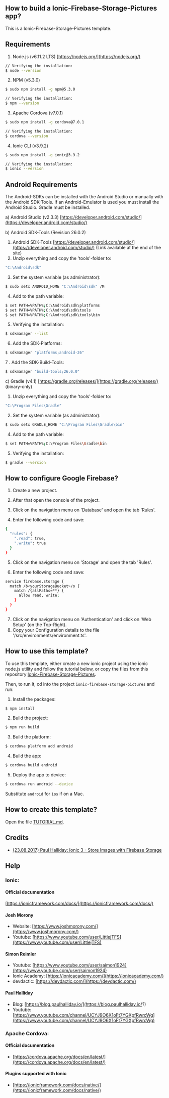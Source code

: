 ## How to build a Ionic-Firebase-Storage-Pictures app?

This is a Ionic-Firebase-Storage-Pictures template.

## Requirements
1. Node.js (v6.11.2 LTS) [https://nodejs.org/](https://nodejs.org/)
  ```bash
  // Verifying the installation:
  $ node --version
  ```
2. NPM (v5.3.0)
  ```bash
  $ sudo npm install -g npm@5.3.0
  ```
  ```bash
  // Verifying the installation:
  $ npm --version
  ```
3. Apache Cordova (v7.0.1)
  ```bash
  $ sudo npm install -g cordova@7.0.1
  ```
  ```bash
  // Verifying the installation:
  $ cordova --version
  ```
4. Ionic CLI (v3.9.2)
  ```bash
  $ sudo npm install -g ionic@3.9.2
  ```
  ```bash
  // Verifying the installation:
  $ ionic --version
  ```

## Android Requirements
The Android-SDKs can be installed with the Android Studio or manually with the Android SDK-Tools. If an Android-Emulator is used you must install the Android Studio. Gradle must be installed.

a) Android Studio (v2.3.3) [https://developer.android.com/studio/](https://developer.android.com/studio/)

b) Android SDK-Tools (Revision 26.0.2)
  1. Android SDK-Tools [https://developer.android.com/studio/](https://developer.android.com/studio/) (Link available at the end of the site)
  2. Unzip everything and copy the 'tools'-folder to:
   ```bash
   "C:\Android\sdk"
   ```
  3. Set the system variable (as administrator):
  ```bash
  $ sudo setx ANDROID_HOME "C:\Android\sdk" /M
  ```
  4. Add to the path variable:
  ```bash
  $ set PATH=%PATH%;C:\Android\sdk\platforms
  $ set PATH=%PATH%;C:\Android\sdk\tools
  $ set PATH=%PATH%;C:\Android\sdk\tools\bin
  ```
  5. Verifying the installation:
  ```bash
  $ sdkmanager --list
  ```
  6. Add the SDK-Platforms:
  ```bash
  $ sdkmanager "platforms;android-26"
  ```
  7 . Add the SDK-Build-Tools:
  ```bash
  $ sdkmanager "build-tools;26.0.0"
  ```

c) Gradle (v4.1) [https://gradle.org/releases/](https://gradle.org/releases/) (binary-only)
  1. Unzip everything and copy the 'tools'-folder to:
  ```bash
  "C:\Program Files\Gradle"
  ```
  2. Set the system variable (as administrator):
  ```bash
  $ sudo setx GRADLE_HOME "C:\Program Files\Gradle\bin"
  ```
  4. Add to the path variable:
  ```bash
  $ set PATH=%PATH%;C:\Program Files\Gradle\bin
  ```
  5. Verifying the installation:
  ```bash
  $ gradle --version
  ```


## How to configure Google Firebase?

1. Create a new project.

2. After that open the console of the project.

3. Click on the navigation menu on 'Database' and open the tab 'Rules'.

4. Enter the following code and save:
  ```bash
  {
    "rules": {
      ".read": true,
      ".write": true
    }
  }
  ```
5. Click on the navigation menu on 'Storage' and open the tab 'Rules'.

6. Enter the following code and save:
  ```bash
  service firebase.storage {
    match /b<yourStorageBucket>/o {
      match /{allPaths=**} {
        allow read, write;
      }
    }
  }
  ```
7. Click on the navigation menu on 'Authentication' and click on 'Web Setup' (on the Top-Right).
8. Copy your Configuration details to the file '/src/environments/environment.ts'.

## How to use this template?

To use this template, either create a new ionic project using the ionic node.js utility and follow the tutorial below, or copy the files from this repository [Ionic-Firebase-Storage-Pictures](https://github.com/jschax/ionic-firebase-storage-pictures).

Then, to run it, cd into the project `ionic-firebase-storage-pictures` and run:

1. Install the packages:
  ```bash
  $ npm install
  ```
2. Build the project:
  ```bash
  $ npm run build
  ```
3. Build the platform:
  ```bash
  $ cordova platform add android
  ```
4. Build the app:
  ```bash
  $ cordova build android
  ```
5. Deploy the app to device:
  ```bash
  $ cordova run android --device
  ```

Substitute `android` for `ios` if on a Mac.

## How to create this template?
Open the file [TUTORIAL.md](TUTORIAL.md).

## Credits
- [(23.08.2017) Paul Halliday: Ionic 3 - Store Images with Firebase Storage](https://www.youtube.com/watch?v=urFpUVjLw0Y)


## Help
### Ionic:

#### Official documentation
[https://ionicframework.com/docs/](https://ionicframework.com/docs/)

#### Josh Morony
- Website: [https://www.joshmorony.com/](https://www.joshmorony.com/)
- Youtube: [https://www.youtube.com/user/LittlejTFS](https://www.youtube.com/user/LittlejTFS)

#### Simon Reimler
- Youtube: [https://www.youtube.com/user/saimon1924](https://www.youtube.com/user/saimon1924)
- Ionic Academy: [https://ionicacademy.com/](https://ionicacademy.com/)
- devdactic: [https://devdactic.com/](https://devdactic.com/)

#### Paul Halliday
- Blog: [https://blog.paulhalliday.io/](https://blog.paulhalliday.io/?)
- Youtube: [https://www.youtube.com/channel/UCYJ9O6X1oFt7YGXpfRwrcWg](https://www.youtube.com/channel/UCYJ9O6X1oFt7YGXpfRwrcWg)

### Apache Cordova:
#### Official documentation
- [https://cordova.apache.org/docs/en/latest/](https://cordova.apache.org/docs/en/latest/)

#### Plugins supported with Ionic
- [https://ionicframework.com/docs/native/](https://ionicframework.com/docs/native/) 
